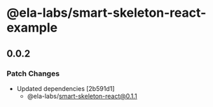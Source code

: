 # @ela-labs/smart-skeleton-react-example

## 0.0.2

### Patch Changes

- Updated dependencies [2b591d1]
  - @ela-labs/smart-skeleton-react@0.1.1
